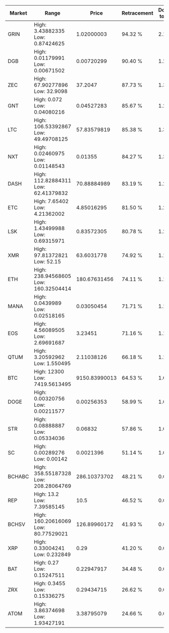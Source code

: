 | Market | Range | Price| Retracement | Doubles to 50% |
| --- | --- | --- | --- | --- |
| GRIN | High: 3.43882335<br />Low: 0.87424625 | 1.02000003 | 94.32 % | 2.11 |
| DGB | High: 0.01179991<br />Low: 0.00671502 | 0.00720299 | 90.40 % | 1.29 |
| ZEC | High: 67.90277896<br />Low: 32.9098 | 37.2047 | 87.73 % | 1.35 |
| GNT | High: 0.072<br />Low: 0.04080216 | 0.04527283 | 85.67 % | 1.25 |
| LTC | High: 106.53392867<br />Low: 49.49708125 | 57.83579819 | 85.38 % | 1.35 |
| NXT | High: 0.02460975<br />Low: 0.01148543 | 0.01355 | 84.27 % | 1.33 |
| DASH | High: 112.82884311<br />Low: 62.41379832 | 70.88884989 | 83.19 % | 1.24 |
| ETC | High: 7.65402<br />Low: 4.21362002 | 4.85016295 | 81.50 % | 1.22 |
| LSK | High: 1.43499988<br />Low: 0.69315971 | 0.83572305 | 80.78 % | 1.27 |
| XMR | High: 97.81372821<br />Low: 52.15 | 63.6031778 | 74.92 % | 1.18 |
| ETH | High: 238.94568605<br />Low: 160.32504414 | 180.67631456 | 74.11 % | 1.10 |
| MANA | High: 0.0439989<br />Low: 0.02518165 | 0.03050454 | 71.71 % | 1.13 |
| EOS | High: 4.56089505<br />Low: 2.69691687 | 3.23451 | 71.16 % | 1.12 |
| QTUM | High: 3.20592962<br />Low: 1.550495 | 2.11038126 | 66.18 % | 1.13 |
| BTC | High: 12300<br />Low: 7419.5613495 | 9150.83990013 | 64.53 % | 1.08 |
| DOGE | High: 0.00320756<br />Low: 0.00211577 | 0.00256353 | 58.99 % | 1.04 |
| STR | High: 0.08888887<br />Low: 0.05334036 | 0.06832 | 57.86 % | 1.04 |
| SC | High: 0.00289276<br />Low: 0.00142 | 0.0021396 | 51.14 % | 1.01 |
| BCHABC | High: 358.55187328<br />Low: 208.28064769 | 286.10373702 | 48.21 % | 0.00 |
| REP | High: 13.2<br />Low: 7.39585145 | 10.5 | 46.52 % | 0.00 |
| BCHSV | High: 160.20616069<br />Low: 80.77529021 | 126.89960172 | 41.93 % | 0.00 |
| XRP | High: 0.33004241<br />Low: 0.232849 | 0.29 | 41.20 % | 0.00 |
| BAT | High: 0.27<br />Low: 0.15247511 | 0.22947917 | 34.48 % | 0.00 |
| ZRX | High: 0.3455<br />Low: 0.15336275 | 0.29434715 | 26.62 % | 0.00 |
| ATOM | High: 3.86374698<br />Low: 1.93427191 | 3.38795079 | 24.66 % | 0.00 |
